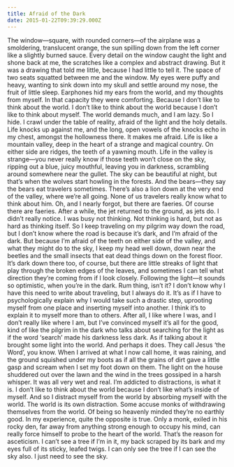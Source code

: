 ```yaml
---
title: Afraid of the Dark
date: 2015-01-22T09:39:29.000Z
---
```

The window—square, with rounded corners—of the airplane was a smoldering, translucent orange, the sun spilling down from the left corner like a slightly burned sauce. Every detail on the window caught the light and shone back at me, the scratches like a complex and abstract drawing. But it was a drawing that told me little, because I had little to tell it. The space of two seats squatted between me and the window. My eyes were puffy and heavy, wanting to sink down into my skull and settle around my nose, the fruit of little sleep. Earphones hid my ears from the world, and my thoughts from myself. In that capacity they were comforting. Because I don’t like to think about the world. I don’t like to think about the world because I don’t like to think about myself. The world demands much, and I am lazy. So I hide. I crawl under the table of reality, afraid of the light and the holy details. Life knocks up against me, and the long, open vowels of the knocks echo in my chest, amongst the hollowness there. It makes me afraid. Life is like a mountain valley, deep in the heart of a strange and magical country. On either side are ridges, the teeth of a yawning mouth. Life in the valley is strange—you never really know if those teeth won’t close on the sky, ripping out a blue, juicy mouthful, leaving you in darkness, scrambling around somewhere near the gullet. The sky can be beautiful at night, but that’s when the wolves start howling in the forests. And the bears—they say the bears eat travelers sometimes. There’s also a lion down at the very end of the valley, where we’re all going. None of us travelers really know what to think about him. Oh, and I nearly forgot, but there are faeries. Of course there are faeries. After a while, the jet returned to the ground, as jets do. I didn’t really notice. I was busy not thinking. Not thinking is hard, but not as hard as thinking itself. So I keep traveling on my pilgrim way down the road, but I don’t know where the road is because it’s dark, and I’m afraid of the dark. But because I’m afraid of the teeth on either side of the valley, and what they might do to the sky, I keep my head well down, down near the beetles and the small insects that eat dead things down on the forest floor. It’s dark down there too, of course, but there are little streaks of light that play through the broken edges of the leaves, and sometimes I can tell what direction they’re coming from if I look closely. Following the light—it sounds so optimistic, when you’re in the dark. Rum thing, isn’t it? I don’t know why I have this need to write about traveling, but I always do it. It’s as if I have to psychologically explain why I would take such a drastic step, uprooting myself from one place and inserting myself into another. I think it’s to explain it to myself more than to others. After all, I like where I was, and I don’t really like where I am, but I’ve convinced myself it’s all for the good, kind of like the pilgrim in the dark who talks about searching for the light as if the word ‘search’ made his darkness less dark. As if talking about it brought some light into the world. And perhaps it does. They call Jesus ‘the Word’, you know. When I arrived at what I now call home, it was raining, and the ground squished under my boots as if all the grains of dirt gave a little gasp and scream when I set my foot down on them. The light on the house shuddered out over the lawn and the wind in the trees gossiped in a harsh whisper. It was all very wet and real. I’m addicted to distractions, is what it is. I don’t like to think about the world because I don’t like what’s inside of myself. And so I distract myself from the world by absorbing myself with the world. The world is its own distraction. Some accuse monks of withdrawing themselves from the world. Of being so heavenly minded they’re no earthly good. In my experience, quite the opposite is true. Only a monk, exiled in his rocky den, far away from anything strong enough to occupy his mind, can really force himself to probe to the heart of the world. That’s the reason for asceticism. I can’t see a tree if I’m in it, my back scraped by its bark and my eyes full of its sticky, leafed twigs. I can only see the tree if I can see the sky also. I just need to see the sky.